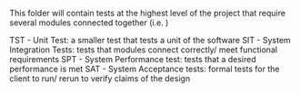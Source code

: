 This folder will contain tests at the highest level of the project that require several modules connected together (i.e. )

TST - Unit Test: a smaller test that tests a unit of the software
SIT - System Integration Tests: tests that modules connect correctly/ meet functional requirements
SPT - System Performance test: tests that a desired performance is met 
SAT - System Acceptance tests: formal tests for the client to run/ rerun to verify claims of the design 




